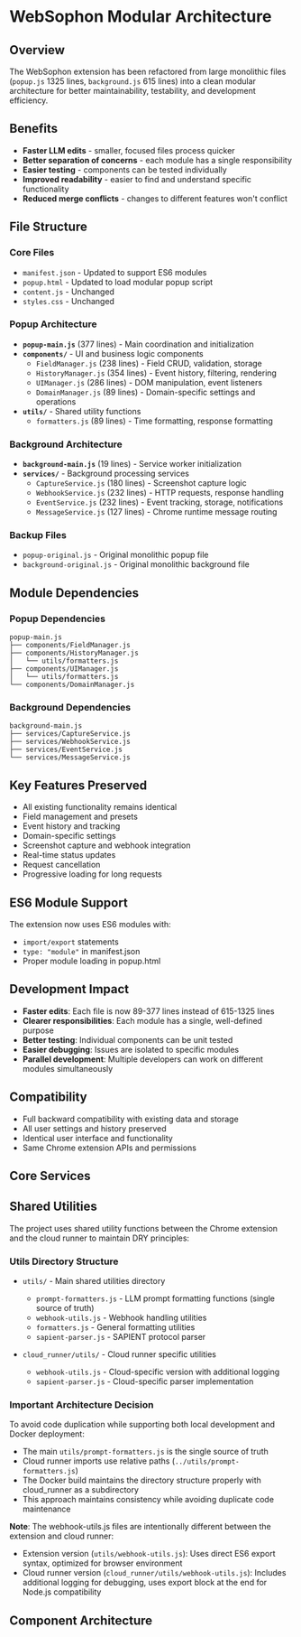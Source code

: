 # WebSophon Modular Architecture

## Overview
The WebSophon extension has been refactored from large monolithic files (`popup.js` 1325 lines, `background.js` 615 lines) into a clean modular architecture for better maintainability, testability, and development efficiency.

## Benefits
- **Faster LLM edits** - smaller, focused files process quicker
- **Better separation of concerns** - each module has a single responsibility
- **Easier testing** - components can be tested individually
- **Improved readability** - easier to find and understand specific functionality
- **Reduced merge conflicts** - changes to different features won't conflict

## File Structure

### Core Files
- `manifest.json` - Updated to support ES6 modules
- `popup.html` - Updated to load modular popup script
- `content.js` - Unchanged
- `styles.css` - Unchanged

### Popup Architecture
- **`popup-main.js`** (377 lines) - Main coordination and initialization
- **`components/`** - UI and business logic components
  - `FieldManager.js` (238 lines) - Field CRUD, validation, storage
  - `HistoryManager.js` (354 lines) - Event history, filtering, rendering
  - `UIManager.js` (286 lines) - DOM manipulation, event listeners
  - `DomainManager.js` (89 lines) - Domain-specific settings and operations
- **`utils/`** - Shared utility functions
  - `formatters.js` (89 lines) - Time formatting, response formatting

### Background Architecture
- **`background-main.js`** (19 lines) - Service worker initialization
- **`services/`** - Background processing services
  - `CaptureService.js` (180 lines) - Screenshot capture logic
  - `WebhookService.js` (232 lines) - HTTP requests, response handling
  - `EventService.js` (232 lines) - Event tracking, storage, notifications
  - `MessageService.js` (127 lines) - Chrome runtime message routing

### Backup Files
- `popup-original.js` - Original monolithic popup file
- `background-original.js` - Original monolithic background file

## Module Dependencies

### Popup Dependencies
```
popup-main.js
├── components/FieldManager.js
├── components/HistoryManager.js
│   └── utils/formatters.js
├── components/UIManager.js
│   └── utils/formatters.js
└── components/DomainManager.js
```

### Background Dependencies
```
background-main.js
├── services/CaptureService.js
├── services/WebhookService.js
├── services/EventService.js
└── services/MessageService.js
```

## Key Features Preserved
- All existing functionality remains identical
- Field management and presets
- Event history and tracking
- Domain-specific settings
- Screenshot capture and webhook integration
- Real-time status updates
- Request cancellation
- Progressive loading for long requests

## ES6 Module Support
The extension now uses ES6 modules with:
- `import/export` statements
- `type: "module"` in manifest.json
- Proper module loading in popup.html

## Development Impact
- **Faster edits**: Each file is now 89-377 lines instead of 615-1325 lines
- **Clearer responsibilities**: Each module has a single, well-defined purpose
- **Better testing**: Individual components can be unit tested
- **Easier debugging**: Issues are isolated to specific modules
- **Parallel development**: Multiple developers can work on different modules simultaneously

## Compatibility
- Full backward compatibility with existing data and storage
- All user settings and history preserved
- Identical user interface and functionality
- Same Chrome extension APIs and permissions 

## Core Services

## Shared Utilities

The project uses shared utility functions between the Chrome extension and the cloud runner to maintain DRY principles:

### Utils Directory Structure
- `utils/` - Main shared utilities directory
  - `prompt-formatters.js` - LLM prompt formatting functions (single source of truth)
  - `webhook-utils.js` - Webhook handling utilities
  - `formatters.js` - General formatting utilities
  - `sapient-parser.js` - SAPIENT protocol parser

- `cloud_runner/utils/` - Cloud runner specific utilities
  - `webhook-utils.js` - Cloud-specific version with additional logging
  - `sapient-parser.js` - Cloud-specific parser implementation

### Important Architecture Decision
To avoid code duplication while supporting both local development and Docker deployment:
- The main `utils/prompt-formatters.js` is the single source of truth
- Cloud runner imports use relative paths (`../utils/prompt-formatters.js`)
- The Docker build maintains the directory structure properly with cloud_runner as a subdirectory
- This approach maintains consistency while avoiding duplicate code maintenance

**Note**: The webhook-utils.js files are intentionally different between the extension and cloud runner:
- Extension version (`utils/webhook-utils.js`): Uses direct ES6 export syntax, optimized for browser environment
- Cloud runner version (`cloud_runner/utils/webhook-utils.js`): Includes additional logging for debugging, uses export block at the end for Node.js compatibility

## Component Architecture 